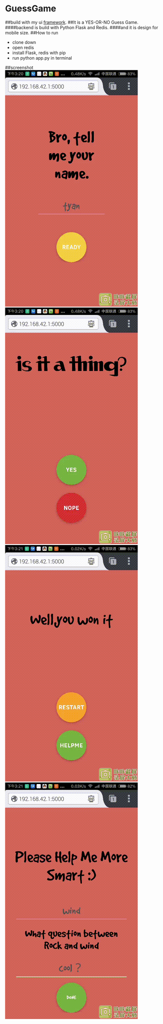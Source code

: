 # GuessGame
##build with my ui  [framework](https://github.com/A-Horse/Cola "COla").
##It is a YES-OR-NO Guess Game.
####backend is build with Python Flask and Redis.
####and it is design for mobile size.
##How to run
-   clone down
-   open redis
-   install Flask, redis with pip
-   run python app.py in terminal
  
##screenshot
![Alt text](https://raw.githubusercontent.com/AbyChan/Guess-Game/master/screenshot/1432797601172.gif)
![Alt text](https://raw.githubusercontent.com/AbyChan/Guess-Game/master/screenshot/1432797645368.gif)
![Alt text](https://raw.githubusercontent.com/AbyChan/Guess-Game/master/screenshot/1432797679331.gif)
![Alt text](https://raw.githubusercontent.com/AbyChan/Guess-Game/master/screenshot/1432797709278.gif)
